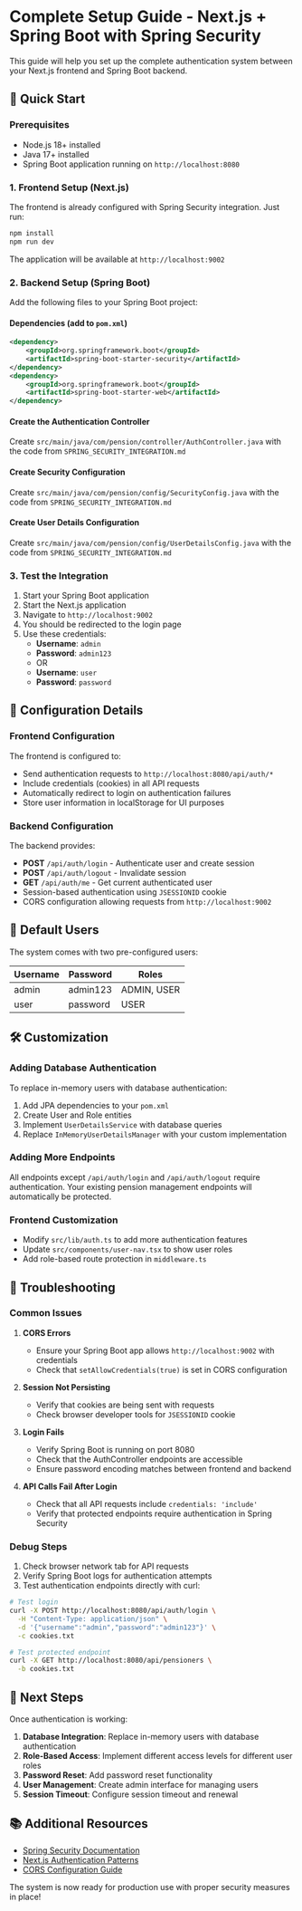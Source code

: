 # Complete Setup Guide - Next.js + Spring Boot with Spring Security

This guide will help you set up the complete authentication system between your Next.js frontend and Spring Boot backend.

## 🚀 Quick Start

### Prerequisites
- Node.js 18+ installed
- Java 17+ installed
- Spring Boot application running on `http://localhost:8080`

### 1. Frontend Setup (Next.js)

The frontend is already configured with Spring Security integration. Just run:

```bash
npm install
npm run dev
```

The application will be available at `http://localhost:9002`

### 2. Backend Setup (Spring Boot)

Add the following files to your Spring Boot project:

#### Dependencies (add to `pom.xml`)
```xml
<dependency>
    <groupId>org.springframework.boot</groupId>
    <artifactId>spring-boot-starter-security</artifactId>
</dependency>
<dependency>
    <groupId>org.springframework.boot</groupId>
    <artifactId>spring-boot-starter-web</artifactId>
</dependency>
```

#### Create the Authentication Controller
Create `src/main/java/com/pension/controller/AuthController.java` with the code from `SPRING_SECURITY_INTEGRATION.md`

#### Create Security Configuration
Create `src/main/java/com/pension/config/SecurityConfig.java` with the code from `SPRING_SECURITY_INTEGRATION.md`

#### Create User Details Configuration
Create `src/main/java/com/pension/config/UserDetailsConfig.java` with the code from `SPRING_SECURITY_INTEGRATION.md`

### 3. Test the Integration

1. Start your Spring Boot application
2. Start the Next.js application
3. Navigate to `http://localhost:9002`
4. You should be redirected to the login page
5. Use these credentials:
   - **Username**: `admin`
   - **Password**: `admin123`
   - OR
   - **Username**: `user`
   - **Password**: `password`

## 🔧 Configuration Details

### Frontend Configuration

The frontend is configured to:
- Send authentication requests to `http://localhost:8080/api/auth/*`
- Include credentials (cookies) in all API requests
- Automatically redirect to login on authentication failures
- Store user information in localStorage for UI purposes

### Backend Configuration

The backend provides:
- **POST** `/api/auth/login` - Authenticate user and create session
- **POST** `/api/auth/logout` - Invalidate session
- **GET** `/api/auth/me` - Get current authenticated user
- Session-based authentication using `JSESSIONID` cookie
- CORS configuration allowing requests from `http://localhost:9002`

## 🔐 Default Users

The system comes with two pre-configured users:

| Username | Password | Roles |
|----------|----------|-------|
| admin | admin123 | ADMIN, USER |
| user | password | USER |

## 🛠️ Customization

### Adding Database Authentication

To replace in-memory users with database authentication:

1. Add JPA dependencies to your `pom.xml`
2. Create User and Role entities
3. Implement `UserDetailsService` with database queries
4. Replace `InMemoryUserDetailsManager` with your custom implementation

### Adding More Endpoints

All endpoints except `/api/auth/login` and `/api/auth/logout` require authentication. Your existing pension management endpoints will automatically be protected.

### Frontend Customization

- Modify `src/lib/auth.ts` to add more authentication features
- Update `src/components/user-nav.tsx` to show user roles
- Add role-based route protection in `middleware.ts`

## 🐛 Troubleshooting

### Common Issues

1. **CORS Errors**
   - Ensure your Spring Boot app allows `http://localhost:9002` with credentials
   - Check that `setAllowCredentials(true)` is set in CORS configuration

2. **Session Not Persisting**
   - Verify that cookies are being sent with requests
   - Check browser developer tools for `JSESSIONID` cookie

3. **Login Fails**
   - Verify Spring Boot is running on port 8080
   - Check that the AuthController endpoints are accessible
   - Ensure password encoding matches between frontend and backend

4. **API Calls Fail After Login**
   - Check that all API requests include `credentials: 'include'`
   - Verify that protected endpoints require authentication in Spring Security

### Debug Steps

1. Check browser network tab for API requests
2. Verify Spring Boot logs for authentication attempts
3. Test authentication endpoints directly with curl:

```bash
# Test login
curl -X POST http://localhost:8080/api/auth/login \
  -H "Content-Type: application/json" \
  -d '{"username":"admin","password":"admin123"}' \
  -c cookies.txt

# Test protected endpoint
curl -X GET http://localhost:8080/api/pensioners \
  -b cookies.txt
```

## 🚀 Next Steps

Once authentication is working:

1. **Database Integration**: Replace in-memory users with database authentication
2. **Role-Based Access**: Implement different access levels for different user roles
3. **Password Reset**: Add password reset functionality
4. **User Management**: Create admin interface for managing users
5. **Session Timeout**: Configure session timeout and renewal

## 📚 Additional Resources

- [Spring Security Documentation](https://docs.spring.io/spring-security/reference/)
- [Next.js Authentication Patterns](https://nextjs.org/docs/authentication)
- [CORS Configuration Guide](https://spring.io/guides/gs/rest-service-cors/)

The system is now ready for production use with proper security measures in place!